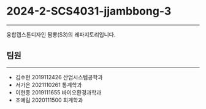 # 2024-2-SCS4031-jjambbong-3

---

융합캡스톤디자인 짬뽕(S3)의 레파지토리입니다.


## 팀원

---

- 김수현 2019112426 산업시스템공학과
- 서가은 2021110261 통계학과
- 이현종 2019111655 바이오환경과학과
- 조예림 2020111500 회계학과